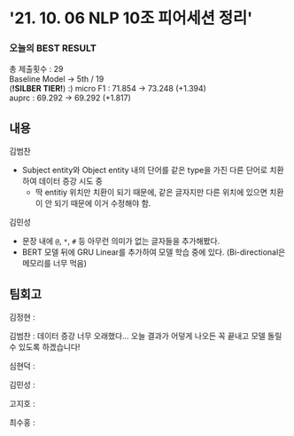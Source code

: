 
# '21. 10. 06 NLP 10조 피어세션 정리'

### 오늘의 BEST RESULT
총 제출횟수 : 29 <br>
Baseline Model -> 5th / 19<br> (**!SILBER TIER!**) :)
micro F1 : 71.854 -> 73.248  (+1.394) <br>
auprc : 69.292 -> 69.292 (+1.817)<br>

## 내용

김범찬
- Subject entity와 Object entity 내의 단어를 같은 type을 가진 다른 단어로 치환하여 데이터 증강 시도 중
  - 딱 entitiy 위치만 치환이 되기 때문에, 같은 글자지만 다른 위치에 있으면 치환이 안 되기 때문에 이거 수정해야 함.

김민성
- 문장 내에 `@`, `*`, `#` 등 아무런 의미가 없는 글자들을 추가해봤다.
- BERT 모델 뒤에 GRU Linear를 추가하여 모델 학습 중에 있다. (Bi-directional은 메모리를 너무 먹음)

## 팀회고

김정현 :

김범찬 : 데이터 증강 너무 오래했다... 오늘 결과가 어덯게 나오든 꼭 끝내고 모델 돌릴 수 있도록 하겠습니다!

심현덕 :

김민성 :

고지호 :

최수홍 :
